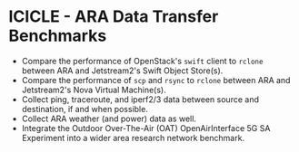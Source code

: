 # ICICLE - ARA Data Transfer Benchmarks

* Compare the performance of OpenStack's `swift` client to `rclone` between ARA and Jetstream2's Swift Object Store(s).
* Compare the performance of `scp` and `rsync` to `rclone` between ARA and Jetstream2's Nova Virtual Machine(s). 
* Collect ping, traceroute, and iperf2/3 data between source and destination, if and when possible.
* Collect ARA weather (and power) data as well.
* Integrate the Outdoor Over-The-Air (OAT) OpenAirInterface 5G SA Experiment into a wider area research network benchmark.

